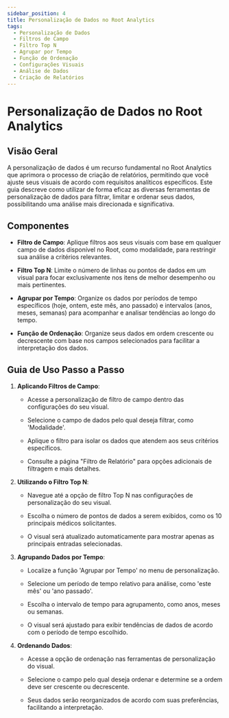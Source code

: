 ```yaml
---
sidebar_position: 4
title: Personalização de Dados no Root Analytics
tags:
  - Personalização de Dados
  - Filtros de Campo
  - Filtro Top N
  - Agrupar por Tempo
  - Função de Ordenação
  - Configurações Visuais
  - Análise de Dados
  - Criação de Relatórios
---
```


# Personalização de Dados no Root Analytics

## Visão Geral

A personalização de dados é um recurso fundamental no Root Analytics que aprimora
o processo de criação de relatórios, permitindo que você ajuste seus visuais
de acordo com requisitos analíticos específicos. Este guia descreve como
utilizar de forma eficaz as diversas ferramentas de personalização de dados para filtrar, limitar
e ordenar seus dados, possibilitando uma análise mais direcionada e significativa.

## Componentes

- **Filtro de Campo**: Aplique filtros aos seus visuais com base em qualquer campo de dados
  disponível no Root, como modalidade, para restringir sua
  análise a critérios relevantes.

- **Filtro Top N**: Limite o número de linhas ou pontos de dados em um visual
  para focar exclusivamente nos itens de melhor desempenho ou mais pertinentes.

- **Agrupar por Tempo**: Organize os dados por períodos de tempo específicos (hoje,
  ontem, este mês, ano passado) e intervalos (anos, meses, semanas)
  para acompanhar e analisar tendências ao longo do tempo.

- **Função de Ordenação**: Organize seus dados em ordem crescente ou decrescente
  com base nos campos selecionados para facilitar a interpretação dos dados.

## Guia de Uso Passo a Passo

1.  **Aplicando Filtros de Campo**:

    - Acesse a personalização de filtro de campo dentro das configurações do seu visual.

    - Selecione o campo de dados pelo qual deseja filtrar, como 'Modalidade'.

    - Aplique o filtro para isolar os dados que atendem aos seus critérios
      específicos.

    - Consulte a página "Filtro de Relatório" para opções adicionais de filtragem
      e mais detalhes.

2.  **Utilizando o Filtro Top N**:

    - Navegue até a opção de filtro Top N nas configurações de personalização do seu visual.

    - Escolha o número de pontos de dados a serem exibidos, como os 10 principais
      médicos solicitantes.

    - O visual será atualizado automaticamente para mostrar apenas as principais
      entradas selecionadas.

3.  **Agrupando Dados por Tempo**:

    - Localize a função 'Agrupar por Tempo' no menu de personalização.

    - Selecione um período de tempo relativo para análise, como 'este mês'
      ou 'ano passado'.

    - Escolha o intervalo de tempo para agrupamento, como anos, meses ou
      semanas.

    - O visual será ajustado para exibir tendências de dados de acordo com o
      período de tempo escolhido.

4.  **Ordenando Dados**:

    - Acesse a opção de ordenação nas ferramentas de personalização do visual.

    - Selecione o campo pelo qual deseja ordenar e determine se a
      ordem deve ser crescente ou decrescente.

    - Seus dados serão reorganizados de acordo com suas preferências,
      facilitando a interpretação.

